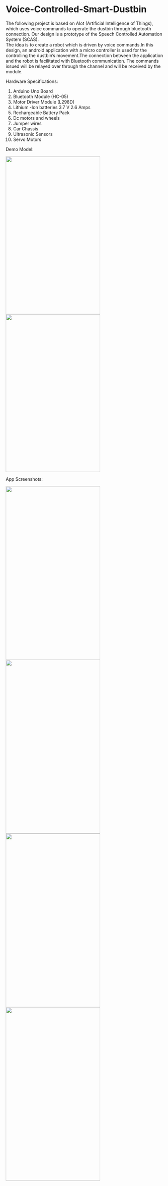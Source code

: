 # Voice-Controlled-Smart-Dustbin
The following project is based on AIot (Artificial Intelligence of Things), which uses voice commands to operate the dustbin through bluetooth connection.
Our design is a prototype of the  Speech Controlled Automation System (SCAS).  
The idea is to create a robot which is driven by voice commands.In this design, an android application with a micro controller is used for the controlling the dustbin’s movement.The connection between the application and the robot is facilitated with Bluetooth communication. The commands issued will be relayed over through the channel and will be received by the module. 


Hardware Specifications:
1. Arduino Uno Board 
2. Bluetooth Module (HC-05) 
3. Motor Driver Module (L298D) 
4. Lithium -Ion batteries 3.7 V 2.6 Amps
5. Rechargeable Battery Pack 
6. Dc motors and wheels
7. Jumper wires 
8. Car Chassis 
9. Ultrasonic Sensors 
10. Servo Motors

Demo Model:

 <img src="https://user-images.githubusercontent.com/107821357/205219157-5c2bcb05-2c02-457d-b66b-26eb71c31133.png" width="300" height="500">
 
 <img src="https://user-images.githubusercontent.com/107821357/207800074-70d12598-849d-4af3-841f-00e5cd4a79dd.png" width="300" height="500">

 
 App Screenshots:
 
 <img src="https://user-images.githubusercontent.com/107821357/207361130-6afba53d-4120-4b58-8f28-8947926105b6.png" width="300" height="550">
 
 
<img src="https://user-images.githubusercontent.com/107821357/207361911-3ed969a0-3989-4a77-a6b3-9549b4863b63.png" width="300" height="550">


<img src="https://user-images.githubusercontent.com/107821357/207362172-fef6e0f4-c5d7-4291-b60e-a1a67670a3e7.png" width="300" height="550">


<img src="https://user-images.githubusercontent.com/107821357/207362347-4c7445de-a62f-4826-a445-53236b6ee594.png" width="300" height="550">



